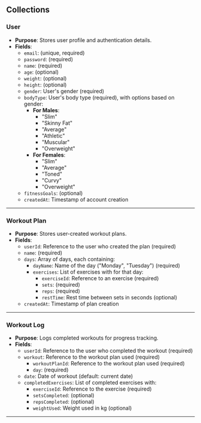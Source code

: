 ## Collections

### **User**
- **Purpose**: Stores user profile and authentication details.
- **Fields**:
  - `email`: (unique, required)
  - `password`: (required)
  - `name`: (required)
  - `age`: (optional)
  - `weight`: (optional)
  - `height`: (optional)
  - `gender`: User's gender (required)
  - `bodyType`: User's body type (required), with options based on gender:
    - **For Males**:
      - "Slim"
      - "Skinny Fat"
      - "Average"
      - "Athletic"
      - "Muscular"
      - "Overweight"
    - **For Females**:
      - "Slim"
      - "Average"
      - "Toned"
      - "Curvy"
      - "Overweight"
  - `fitnessGoals`: (optional)
  - `createdAt`: Timestamp of account creation

---

### **Workout Plan**
- **Purpose**: Stores user-created workout plans.
- **Fields**:
  - `userId`: Reference to the user who created the plan (required)
  - `name`: (required)
  - `days`: Array of days, each containing:
    - `dayName`: Name of the day ("Monday", "Tuesday") (required)
    - `exercises`: List of exercises with for that day:
        - `exerciseId`: Reference to an exercise (required)
        - `sets`: (required)
        - `reps`: (required)
        - `restTime`: Rest time between sets in seconds (optional)
  - `createdAt`: Timestamp of plan creation

---

### **Workout Log**
- **Purpose**: Logs completed workouts for progress tracking.
- **Fields**:
  - `userId`: Reference to the user who completed the workout (required)
  - `workout`: Reference to the workout plan used (required)
    - `workoutPlanId`: Reference to the workout plan used (required)
    - `day`: (required)
  - `date`: Date of workout (default: current date)
  - `completedExercises`: List of completed exercises with:
    - `exerciseId`: Reference to the exercise (required)
    - `setsCompleted`: (optional)
    - `repsCompleted`: (optional)
    - `weightUsed`: Weight used in kg (optional)

---